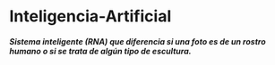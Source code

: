 # Inteligencia-Artificial


##### Sistema inteligente (RNA) que diferencia si una foto es de un rostro humano o si se trata de algún tipo de escultura.
